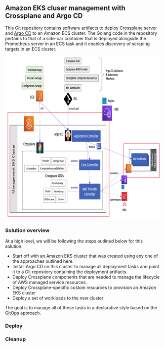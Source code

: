 ## Amazon EKS cluser management with Crossplane and Argo CD

This Git repository contains software artifacts to deploy [Crossplane](https://crossplane.io/) server and [Argo CD](https://argoproj.github.io/argo-cd/) to an Amazon ECS cluster. The Golang code in the repository pertains to that of a side-car container that is deployed alongside the Prometheus server in an ECS task and it enables discovery of scraping targets in an ECS cluster.

<img class="wp-image-1960 size-full" src="images/Deployment-Architecture.png" alt="Deployment architecture" width="854" height="527" />

### Solution overview

At a high level, we will be following the steps outlined below for this solution:

<ul>
  <li>
    Start off with an Amazon EKS cluster that was created using any one of the approaches outlined here.  </li>
  <li>
    Install Argo CD on this cluster to manage all deployment tasks and point it to a Git repository containing the deployment artifacts.   
  </li>
  <li>
    Deploy Crossplane components that are needed to manage the lifecycle of AWS managed service resources.  
  </li>  
  <li>
    Deploy Crossplane-specific custom resources to provision an Amazon EKS cluster  
  </li> 
  <li>
    Deploy a set of workloads to the new cluster  
  </li> 
</ul>

The goal is to manage all of these tasks in a declarative style based on the [GitOps](https://www.weave.works/blog/what-is-gitops-really) approach.

### Deploy


### Cleanup



